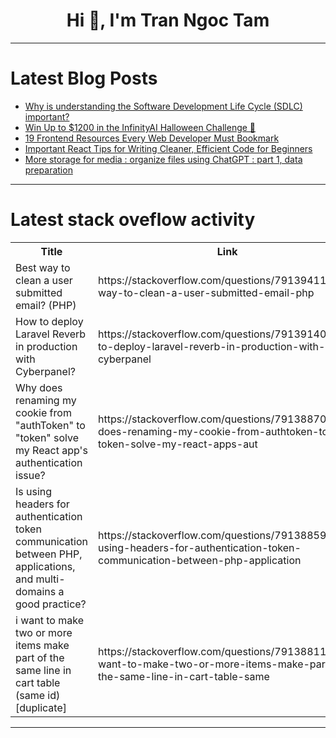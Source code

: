 <h1 align="center">Hi 👋, I'm Tran Ngoc Tam</h1>

---

# Latest Blog Posts 
<!-- BLOG-POST-LIST:START -->
- [Why is understanding the Software Development Life Cycle &lpar;SDLC&rpar; important?](https://dev.to/wdp/why-is-understanding-the-software-development-life-cycle-sdlc-important-3l7g)
- [Win Up to $1200 in the InfinityAI Halloween Challenge 🎃](https://dev.to/sojinsamuel/win-up-to-1200-in-the-infinityai-halloween-challenge-2hgi)
- [19 Frontend Resources Every Web Developer Must Bookmark](https://dev.to/safdarali/19-frontend-resources-every-web-developer-must-bookmark-513c)
- [Important React Tips for Writing Cleaner, Efficient Code for Beginners](https://dev.to/mukhilpadmanabhan/important-react-tips-for-writing-cleaner-efficient-code-for-beginners-1idc)
- [More storage for media : organize files using ChatGPT : part 1, data preparation](https://dev.to/hexfloor/more-storage-for-media-organize-files-using-chatgpt-part-1-data-preparation-2p6c)
<!-- BLOG-POST-LIST:END -->

---

# Latest stack oveflow activity
<table>
  <tr><th>Title</th><th>Link</th></tr>
  <!-- STACKOVERFLOW:START --><tr><td>Best way to clean a user submitted email? &lpar;PHP&rpar;</td><td>https://stackoverflow.com/questions/79139411/best-way-to-clean-a-user-submitted-email-php</td></tr><tr><td>How to deploy Laravel Reverb in production with Cyberpanel?</td><td>https://stackoverflow.com/questions/79139140/how-to-deploy-laravel-reverb-in-production-with-cyberpanel</td></tr><tr><td>Why does renaming my cookie from &quot;authToken&quot; to &quot;token&quot; solve my React app&#39;s authentication issue?</td><td>https://stackoverflow.com/questions/79138870/why-does-renaming-my-cookie-from-authtoken-to-token-solve-my-react-apps-aut</td></tr><tr><td>Is using headers for authentication token communication between PHP, applications, and multi-domains a good practice?</td><td>https://stackoverflow.com/questions/79138859/is-using-headers-for-authentication-token-communication-between-php-application</td></tr><tr><td>i want to make two or more items make part of the same line in cart table &lpar;same id&rpar; [duplicate]</td><td>https://stackoverflow.com/questions/79138811/i-want-to-make-two-or-more-items-make-part-of-the-same-line-in-cart-table-same</td></tr><!-- STACKOVERFLOW:END -->
</table>

---


